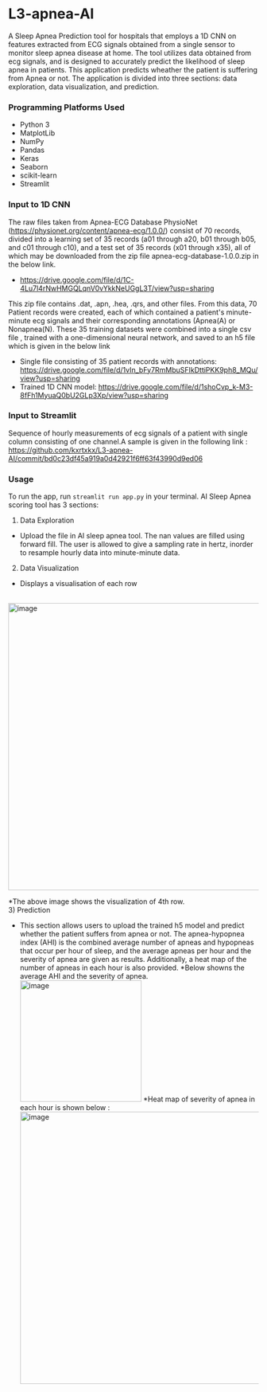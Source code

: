 # L3-apnea-AI
A Sleep Apnea Prediction tool for hospitals that employs a 1D CNN on features extracted from ECG signals obtained from a single sensor to monitor sleep apnea disease at home. The tool utilizes data obtained from ecg signals, and is designed to accurately predict the likelihood of sleep apnea in patients. 
This application predicts wheather the patient is suffering from Apnea or not. The application is divided into three sections: data exploration, data visualization, and prediction.


### Programming Platforms Used
* Python 3
* MatplotLib
* NumPy
* Pandas
* Keras
* Seaborn
* scikit-learn
* Streamlit




### Input to 1D CNN
The raw files taken from Apnea-ECG Database PhysioNet (https://physionet.org/content/apnea-ecg/1.0.0/) consist of 70 records, divided into a learning set of 35 records (a01 through a20, b01 through b05, and c01 through c10), and a test set of 35 records (x01 through x35), all of which may be downloaded from the zip file apnea-ecg-database-1.0.0.zip in the below link.
* https://drive.google.com/file/d/1C-4Lu7l4rNwHMGQLqnV0vYkkNeUGgL3T/view?usp=sharing


This zip file contains .dat, .apn, .hea, .qrs, and other files. From this data, 70 Patient records were created, each of which contained a patient's minute-minute ecg signals and their corresponding annotations (Apnea(A) or Nonapnea(N). These 35 training datasets were combined into a single csv file , trained with a one-dimensional neural network, and saved to an h5 file which is given in the below link


* Single file consisting of 35 patient records with annotations: https://drive.google.com/file/d/1vIn_bFy7RmMbuSFIkDttiPKK9ph8_MQu/view?usp=sharing
* Trained 1D CNN model: https://drive.google.com/file/d/1shoCvp_k-M3-8fFh1MyuaQ0bU2GLp3Xp/view?usp=sharing
### Input to Streamlit
Sequence of hourly measurements of ecg signals of a patient with single column consisting of one channel.A sample is given in the following link : https://github.com/kxrtxkx/L3-apnea-AI/commit/bd0c23df45a919a0d42921f6ff63f43990d9ed06


### Usage
To run the app, run `streamlit run app.py` in your terminal.
AI Sleep Apnea scoring tool has 3 sections:
1) Data Exploration
 * Upload the file in AI sleep apnea tool. The nan values are filled using forward fill.
 The user is allowed to give a sampling rate in hertz, inorder to resample hourly data into minute-minute data.
 
2) Data Visualization
* Displays a visualisation of each row 
<br>

  <img width="577" alt="image" src="https://user-images.githubusercontent.com/64926313/220575867-169cdf9f-0cd6-4d7a-8fb3-8d58cce36b57.png">
  
 *The above image shows the visualization of 4th row.
<br>
3) Prediction
* This section allows users to upload the trained h5 model and predict whether the patient suffers from apnea or not. The apnea-hypopnea index (AHI) is the combined average number of apneas and hypopneas that occur per hour of sleep, and the average apneas per hour and the severity of apnea are given as results. Additionally, a heat map of the number of apneas in each hour is also provided.
 *Below showns the average AHI and the severity of apnea.
  <img width="244" alt="image" src="https://user-images.githubusercontent.com/64926313/220576577-0cc0c499-7e53-4268-b697-043f26ee95f0.png">
  *Heat map of severity of apnea in each hour is shown below :
  <img width="547" alt="image" src="https://user-images.githubusercontent.com/64926313/220576984-ccabd23f-d710-4a25-a6f6-d1dc05d38c33.png">
  

  

